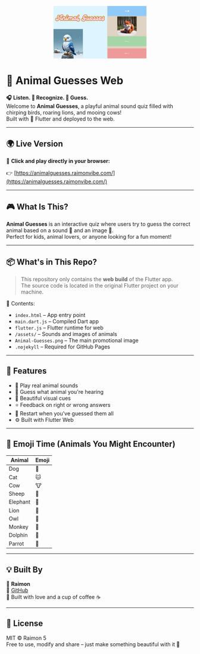 <p align="center">
  <img src="Animal-Guesses.png" alt="Animal Guesses Logo" width="250"/>
</p>

# 🐾 Animal Guesses Web

**🎧 Listen. 🐶 Recognize. 🧠 Guess.**  
Welcome to **Animal Guesses**, a playful animal sound quiz filled with chirping birds, roaring lions, and mooing cows!  
Built with 💙 Flutter and deployed to the web.

---

## 🌍 Live Version

🚀 **Click and play directly in your browser:**

👉 [https://animalguesses.raimonvibe.com/](https://animalguesses.raimonvibe.com/)

---

## 🎮 What Is This?

**Animal Guesses** is an interactive quiz where users try to guess the correct animal based on a sound 🎵 and an image 📸.  
Perfect for kids, animal lovers, or anyone looking for a fun moment!

---

## 📦 What's in This Repo?

> This repository only contains the **web build** of the Flutter app.  
> The source code is located in the original Flutter project on your machine.

📁 Contents:

- `index.html` – App entry point  
- `main.dart.js` – Compiled Dart app  
- `flutter.js` – Flutter runtime for web  
- `/assets/` – Sounds and images of animals  
- `Animal-Guesses.png` – The main promotional image  
- `.nojekyll` – Required for GitHub Pages

---

## 🐯 Features

- 🎵 Play real animal sounds
- 🐻 Guess what animal you're hearing
- 🌈 Beautiful visual cues
- ⭐ Feedback on right or wrong answers
- 🔁 Restart when you've guessed them all
- ⚙️ Built with Flutter Web

---

## 🐘 Emoji Time (Animals You Might Encounter)

| Animal | Emoji |
|--------|-------|
| Dog    | 🐶    |
| Cat    | 🐱    |
| Cow    | 🐮    |
| Sheep  | 🐑    |
| Elephant | 🐘 |
| Lion   | 🦁    |
| Owl    | 🦉    |
| Monkey | 🐒    |
| Dolphin| 🐬    |
| Parrot | 🦜    |

---

## 💡 Built By

👤 **Raimon**  
📍 [GitHub](https://github.com/raimonvibe)  
📅 Built with love and a cup of coffee ☕

---

## 🪪 License

MIT © Raimon 5  
Free to use, modify and share – just make something beautiful with it 🌟
